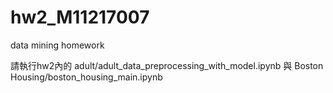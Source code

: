 # hw2_M11217007
data mining homework

請執行hw2內的
adult/adult_data_preprocessing_with_model.ipynb
與
Boston Housing/boston_housing_main.ipynb
